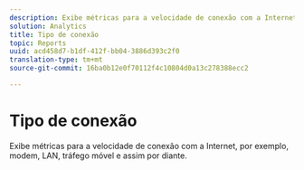 ```yaml
---
description: Exibe métricas para a velocidade de conexão com a Internet, por exemplo, modem, LAN, tráfego móvel e assim por diante.
solution: Analytics
title: Tipo de conexão
topic: Reports
uuid: acd458d7-b1df-412f-bb04-3886d393c2f0
translation-type: tm+mt
source-git-commit: 16ba0b12e0f70112f4c10804d0a13c278388ecc2

---
```



# Tipo de conexão

Exibe métricas para a velocidade de conexão com a Internet, por exemplo, modem, LAN, tráfego móvel e assim por diante.

